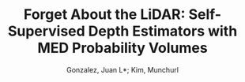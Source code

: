 ---
paperId: 39
author: Gonzalez, Juan L*; Kim, Munchurl
publicationauthor: Gonzalez, J. L. et al.
title: "Forget About the LiDAR: Self-Supervised Depth Estimators with MED Probability Volumes"
pdf: gonzalezbello_longpresentation_39.pdf
poster: gonzalezbello_longpresentation_39.png
alt: --
type: Oral
topic: Deep Learning
link: https://research.latinxinai.org/papers/neurips/2020/pdf/gonzalezbello_longpresentation_39.pdf
conference: neurips
year: 2020
tags: neurips-2020
location: Virtual
---
